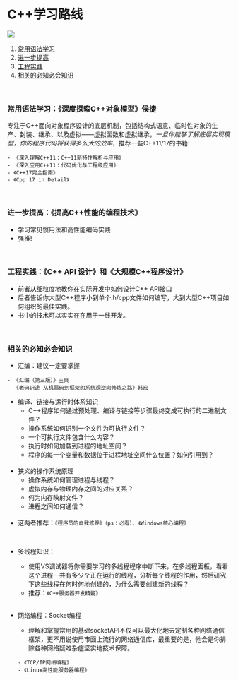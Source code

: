 # C++学习路线
![](https://github.com/xiaoyoumax/Cpp-Study/blob/main/C%2B%2B%E6%8A%80%E6%9C%AF%E6%A0%88.jpg)
1. [常用语法学习](#1)
2. [进一步提高](#2)
3. [工程实践](#3)
4. [相关的必知必会知识](#4)

</br>
<h3 id="1">常用语法学习：《深度探索C++对象模型》侯捷</h3>

  专注于C++面向对象程序设计的底层机制，包括结构式语意、临时性对象的生产、封装、继承、以及虚拟——虚拟函数和虚拟继承，*一旦你能够了解底层实现模型，你的程序代码将获得多么大的效率*，推荐一些C++11/17的书籍:
```
- 《深入理解C++11：C++11新特性解析与应用》
- 《深入应用C++11：代码优化与工程级应用》
- 《C++17完全指南》 
- 《Cpp 17 in Detail》
```  
</br>
<h3 id="2">进一步提高：《提高C++性能的编程技术》</h3>

  - 学习常见惯用法和高性能编码实践
  - 强推!
</br>
<h3 id="3">工程实践：《C++ API 设计》和《大规模C++程序设计》</h3>

  - 前者从细粒度地教你在实际开发中如何设计C++ API接口
  - 后者告诉你大型C++程序小到单个.h/cpp文件如何编写，大到大型C++项目如何组织的最佳实践。
  - 书中的技术可以实实在在用于一线开发。
</br>

<h3 id="4">相关的必知必会知识</h3>

  - 汇编：建议一定要掌握
  
  
 ```
 - 《汇编（第三版）》王爽
 - 《老码识途 从机器码到框架的系统观逆向修炼之路》韩宏
 ```
    
  - 编译、链接与运行时体系知识
    - C++程序如何通过预处理、编译与链接等步骤最终变成可执行的二进制文件？
    - 操作系统如何识别一个文件为可执行文件？
    - 一个可执行文件包含什么内容？
    - 执行时如何加载到进程的地址空间？
    - 程序的每一个变量和数据位于进程地址空间什么位置？如何引用到？
    </br>
  - 狭义的操作系统原理
    - 操作系统如何管理进程与线程？
    - 虚拟内存与物理内存之间的对应关系？
    - 何为内存映射文件？
    - 进程之间如何通信？
    </br>
  - 这两者推荐：```《程序员的自我修养》（ps：必看）```、```《Windows核心编程》```
  </br>
  
  - 多线程知识：
    - 使用VS调试器将你需要学习的多线程程序中断下来，在多线程面板，看看这个进程一共有多少个正在运行的线程，分析每个线程的作用，然后研究下这些线程在何时何地创建的，为什么需要创建新的线程？
    - 推荐：```《C++服务器开发精髓》```
    
    </br>
  - 网络编程：Socket编程
    - 理解和掌握常用的基础socketAPI不仅可以最大化地去定制各种网络通信框架，更不用说使用市面上流行的网络通信库，最重要的是，他会是你排除各种网络疑难杂症坚实地技术保障。
    ```
    - 《TCP/IP网络编程》
    - 《Linux高性能服务器编程》
    ```


